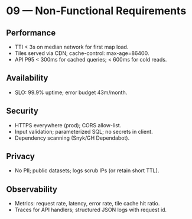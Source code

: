 # 09 — Non-Functional Requirements

## Performance
- TTI < 3s on median network for first map load.
- Tiles served via CDN; cache-control: max-age=86400.
- API P95 < 300ms for cached queries; < 600ms for cold reads.

## Availability
- SLO: 99.9% uptime; error budget 43m/month.

## Security
- HTTPS everywhere (prod); CORS allow-list.
- Input validation; parameterized SQL; no secrets in client.
- Dependency scanning (Snyk/GH Dependabot).

## Privacy
- No PII; public datasets; logs scrub IPs (or retain short TTL).

## Observability
- Metrics: request rate, latency, error rate, tile cache hit ratio.
- Traces for API handlers; structured JSON logs with request id.
